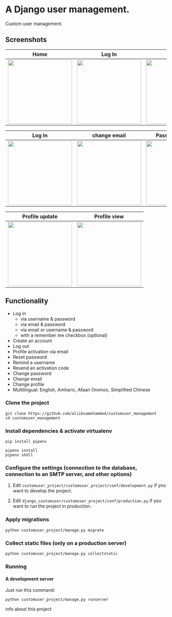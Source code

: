 # A Django user management.

Custom user management.

## Screenshots

|     Home    |       Log In      |       Sign Up          |
| ------------|-------------------|------------------------|
| <img src="sample/index.png" width="200"> | <img src="sample/login.png" width="200"> | <img src="sample/signup.png"  width="200"> |


|      Log In  |    change email   |     Password change     |
| -------------|-------------------|-------------------------|
| <img src="sample/loggedin.png" width="200"> | <img src="sample/change_email.png" width="200"> | <img src="sample/change_password.png" width="200"> |


|            Profile update        |       Profile view     |
| ---------------------------------|------------------------|
| <img src="sample/profile1.png" width="200"> | <img src="sample/profile2.png" width="200"> |

## Functionality

- Log in
    - via username & password
    - via email & password
    - via email or username & password
    - with a remember me checkbox (optional)
- Create an account
- Log out
- Profile activation via email
- Reset password
- Remind a username
- Resend an activation code
- Change password
- Change email
- Change profile
- Multilingual: English, Amharic, Afaan Oromoo, Simplified Chinese

### Clone the project

```
git clone https://github.com/aliibsamohammed/customuser_management
cd customuser_management
```

### Install dependencies & activate virtualenv

```
pip install pipenv

pipenv install
pipenv shell
```

### Configure the settings (connection to the database, connection to an SMTP server, and other options)

1. Edit `customuser_project/customuser_project/conf/development.py` if you want to develop the project.

2. Edit `django_customuser/customuser_project/conf/production.py` if you want to run the project in production.

### Apply migrations

```
python customuser_project/manage.py migrate
```

### Collect static files (only on a production server)

```
python customuser_project/manage.py collectstatic
```

### Running

#### A development server

Just run this command:

```
python customuser_project/manage.py runserver
```
i n f o   a b o u t   t h i s   p r o j e c t  
 